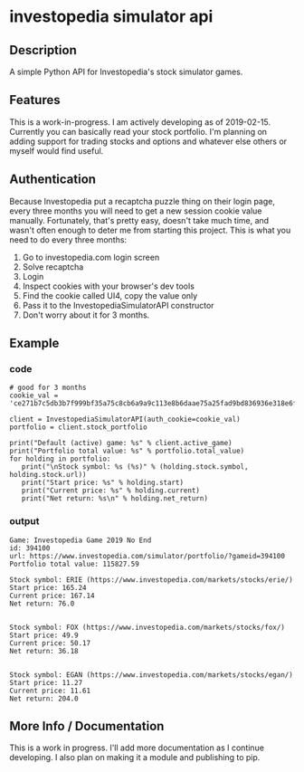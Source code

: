 # investopedia simulator api

## Description
A simple Python API for Investopedia's stock simulator games.  

## Features
This is a work-in-progress.  I am actively developing as of 2019-02-15.  Currently you can basically read your stock portfolio.  I'm planning on adding support for trading stocks and options and whatever else others or myself would find useful.

## Authentication
Because Investopedia put a recaptcha puzzle thing on their login page, every three months you will need to get a new session cookie value manually.  Fortunately, that's pretty easy, doesn't take much time, and wasn't often enough to deter me from starting this project.  This is what you need to do every three months:

1. Go to investopedia.com login screen
2. Solve recaptcha
3. Login
4. Inspect cookies with your browser's dev tools
5. Find the cookie called UI4, copy the value only
6. Pass it to the InvestopediaSimulatorAPI constructor
7. Don't worry about it for 3 months.
## Example
### code
 ```
 # good for 3 months
cookie_val = 'ce271b7c5db3b7f999bf35a75c8cb6a9a9c113e8b6daae75a25fad9bd836936e318e6f5cf68b2415ca65b42abcdb97a9471bb4d98a53f8db43d14cf7a9f76f2cea315c8aa6a977986693fa9aa3be8a6ba3f5eabfd39b598f357afa6a83a887b89c6e54f9d3b1e298'

client = InvestopediaSimulatorAPI(auth_cookie=cookie_val)
portfolio = client.stock_portfolio

print("Default (active) game: %s" % client.active_game)
print("Portfolio total value: %s" % portfolio.total_value)
for holding in portfolio:
    print("\nStock symbol: %s (%s)" % (holding.stock.symbol, holding.stock.url))
    print("Start price: %s" % holding.start)
    print("Current price: %s" % holding.current)
    print("Net return: %s\n" % holding.net_return)
 ```
 ### output
```
Game: Investopedia Game 2019 No End
id: 394100
url: https://www.investopedia.com/simulator/portfolio/?gameid=394100
Portfolio total value: 115827.59

Stock symbol: ERIE (https://www.investopedia.com/markets/stocks/erie/)
Start price: 165.24
Current price: 167.14
Net return: 76.0


Stock symbol: FOX (https://www.investopedia.com/markets/stocks/fox/)
Start price: 49.9
Current price: 50.17
Net return: 36.18


Stock symbol: EGAN (https://www.investopedia.com/markets/stocks/egan/)
Start price: 11.27
Current price: 11.61
Net return: 204.0
```

## More Info / Documentation ##
This is a work in progress.  I'll add more documentation as I continue developing.  I also plan on making it a module and publishing to pip.
